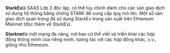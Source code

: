 **StarkEx**là SAAS Lớp 2 độc lập, có thể tùy chỉnh dành cho các sàn giao dịch sử dụng hệ thống bằng chứng STARK để cung cấp quy mô lớn. Một số sàn giao dịch quan trọng đã sử dụng StarkEx trong sản xuất trên Ethereum Mainnet (đọc thêm về StarkEx).

**Starknet**là một mạng đa năng, nơi bạn có thể viết và triển khai các hợp đồng thông minh của riêng mình, tương tác với các hợp đồng khác, v.v., giống như Ethereum.
